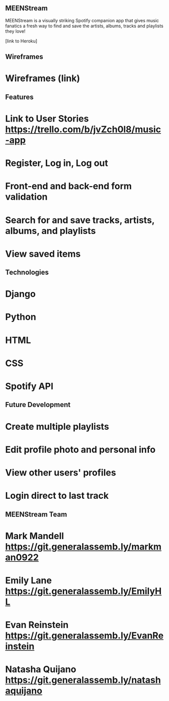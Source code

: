 ## MEENStream
MEENStream is a visually striking Spotify companion app that gives music fanatics a fresh way to find and save the artists, albums, tracks and playlists they love!

[link to Heroku]

## Wireframes 
# Wireframes (link)

## Features
# Link to User Stories https://trello.com/b/jvZch0l8/music-app
# Register, Log in, Log out
# Front-end and back-end form validation
# Search for and save tracks, artists, albums, and playlists
# View saved items 

## Technologies
# Django
# Python
# HTML
# CSS
# Spotify API

## Future Development
# Create multiple playlists
# Edit profile photo and personal info
# View other users' profiles
# Login direct to last track

## MEENStream Team
# Mark Mandell https://git.generalassemb.ly/markman0922
# Emily Lane https://git.generalassemb.ly/EmilyHL
# Evan Reinstein https://git.generalassemb.ly/EvanReinstein
# Natasha Quijano https://git.generalassemb.ly/natashaquijano


